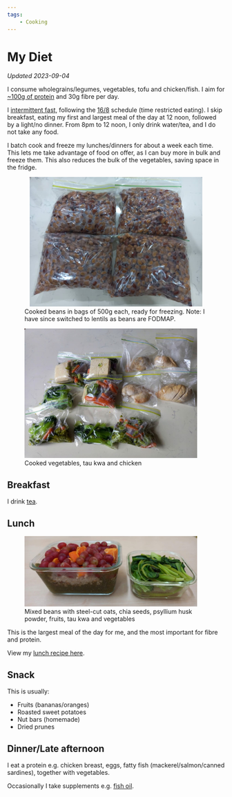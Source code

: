 ```yaml
---
tags:
    - Cooking
---
```


# My Diet

_Updated 2023-09-04_

I consume wholegrains/legumes, vegetables, tofu and chicken/fish. I aim for [~100g of protein][protein] and 30g fibre per day.

I [intermittent fast][if-schedule], following the [16/8][16/8] schedule (time restricted eating). I skip breakfast, eating my first and largest meal of the day at 12 noon, followed by a light/no dinner. From 8pm to 12 noon, I only drink water/tea, and I do not take any food.

I batch cook and freeze my lunches/dinners for about a week each time. This lets me take advantage of food on offer, as I can buy more in bulk and freeze them. This also reduces the bulk of the vegetables, saving space in the fridge.

<figure>
  <div style="max-width: 400px; margin: 0 auto;"><img src="/static/images/2022-08-01/beans.jpg" alt="Cooked beans" loading="lazy"/></div>
  <figcaption>Cooked beans in bags of 500g each, ready for freezing. Note: I have since switched to lentils as beans are FODMAP.<figcaption/>
</figure>

<figure>
  <div style="max-width: 400px"><img src="/static/images/2022-08-01/vegetables-chicken.jpg" alt="Cooked vegetables and chicken" loading="lazy"/></div>
  <figcaption>Cooked vegetables, tau kwa and chicken<figcaption/>
</figure>

## Breakfast

I drink [tea](2022-10-28-nutrition-and-health.md#tea).

## Lunch

<figure>
  <div style="max-width: 400px"><img src="/static/images/2022-08-01/lunch.jpg" alt="Lunch" loading="lazy"/></div>
  <figcaption>Mixed beans with steel-cut oats, chia seeds, psyllium husk powder, fruits, tau kwa and vegetables<figcaption/>
</figure>

This is the largest meal of the day for me, and the most important for fibre and protein.

View my [lunch recipe here][lunch-recipe].

## Snack

This is usually:

-   Fruits (bananas/oranges)
-   Roasted sweet potatoes
-   Nut bars (homemade)
-   Dried prunes

## Dinner/Late afternoon

I eat a protein e.g. chicken breast, eggs, fatty fish (mackerel/salmon/canned sardines), together with vegetables.

Occasionally I take supplements e.g. [fish oil][fish-oil].

[16/8]: https://www.healthline.com/nutrition/16-8-intermittent-fasting
[beta-glucan]: https://www.healthline.com/nutrition/beta-glucan-heart-healthy
[fish-oil]: 2022-10-28-nutrition-and-health.md#omega-3
[iarc-red-meat]: https://www.iarc.who.int/wp-content/uploads/2018/11/Monographs-QA_Vol114.pdf
[if-schedule]: 2022-10-28-nutrition-and-health.md#timingintermittent-fasting
[matcha-powder]: 2022-10-28-nutrition-and-health.md#green-tea
[protein-requirement]: https://exrx.net/Nutrition/Protein#Requirements
[protein]: 2022-10-28-nutrition-and-health.md#protein
[psyllium]: 2022-10-28-nutrition-and-health.md#fibre
[soaking]: 2022-10-28-nutrition-and-health.md#cooking-methods
[supplements]: 2022-10-28-nutrition-and-health.md#supplements
[satiety]: 2022-10-28-nutrition-and-health.md#satiety-index
[mixed-beans-recipe]: https://recipes.nicholaslyz.com/explore/recipes/bbc37612-578a-41ef-ae07-e561dc32ef20/mixed-beans
[steamed-boiled-vegetables]: https://recipes.nicholaslyz.com/explore/recipes/bbc37612-578a-41ef-ae07-e561dc32ef20/steamed-boiled-vegetables
[roasted-vegetables]: https://recipes.nicholaslyz.com/explore/recipes/bbc37612-578a-41ef-ae07-e561dc32ef20/roasted-vegetables-with-salmon
[lunch-recipe]: https://recipes.nicholaslyz.com/explore/recipes/bbc37612-578a-41ef-ae07-e561dc32ef20/mixed-beans-lentils-wholegrains-with-fruits-and-tau-kwa
